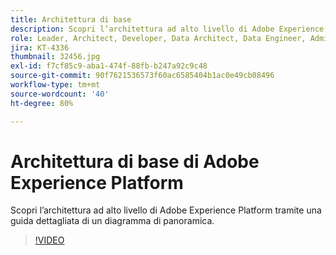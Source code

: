 ```yaml
---
title: Architettura di base
description: Scopri l’architettura ad alto livello di Adobe Experience Platform tramite una guida dettagliata di un diagramma di panoramica.
role: Leader, Architect, Developer, Data Architect, Data Engineer, Admin, User
jira: KT-4336
thumbnail: 32456.jpg
exl-id: f7cf85c9-aba1-474f-88fb-b247a92c9c48
source-git-commit: 90f7621536573f60ac6585404b1ac0e49cb08496
workflow-type: tm+mt
source-wordcount: '40'
ht-degree: 80%

---
```


# Architettura di base di Adobe Experience Platform

Scopri l’architettura ad alto livello di Adobe Experience Platform tramite una guida dettagliata di un diagramma di panoramica.

>[!VIDEO](https://video.tv.adobe.com/v/32456?quality=12&learn=on)


